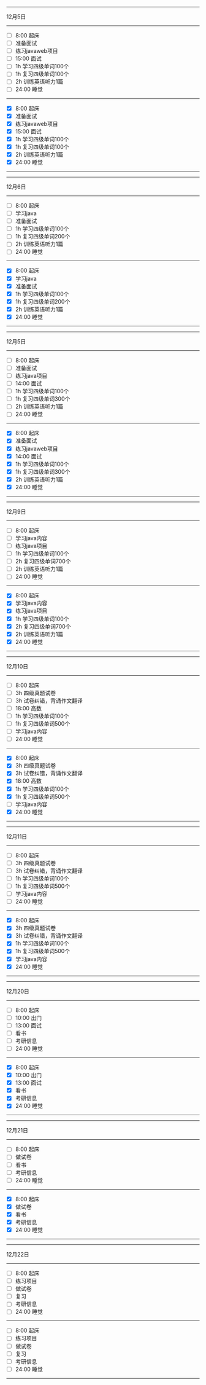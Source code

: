 ___
12月5日
***
- [ ] 8:00  起床
- [ ] 准备面试
- [ ] 练习javaweb项目
- [ ] 15:00  面试
- [ ] 1h  学习四级单词100个
- [ ] 1h  复习四级单词100个
- [ ] 2h  训练英语听力1篇
- [ ] 24:00  睡觉
***
- [x] 8:00  起床
- [x] 准备面试
- [x] 练习javaweb项目
- [x] 15:00  面试
- [x] 1h  学习四级单词100个
- [x] 1h  复习四级单词100个
- [x] 2h  训练英语听力1篇
- [x] 24:00  睡觉
___

___
12月6日
***
- [ ] 8:00  起床
- [ ] 学习java
- [ ] 准备面试
- [ ] 1h  学习四级单词100个
- [ ] 1h  复习四级单词200个
- [ ] 2h  训练英语听力1篇
- [ ] 24:00  睡觉
***
- [x] 8:00  起床
- [x] 学习java
- [x] 准备面试
- [x] 1h  学习四级单词100个
- [x] 1h  复习四级单词200个
- [x] 2h  训练英语听力1篇
- [x] 24:00  睡觉
___

___
12月5日
***
- [ ] 8:00  起床
- [ ] 准备面试
- [ ] 练习java项目
- [ ] 14:00  面试
- [ ] 1h  学习四级单词100个
- [ ] 1h  复习四级单词300个
- [ ] 2h  训练英语听力1篇
- [ ] 24:00  睡觉
***
- [x] 8:00  起床
- [x] 准备面试
- [x] 练习javaweb项目
- [x] 14:00  面试
- [x] 1h  学习四级单词100个
- [x] 1h  复习四级单词300个
- [x] 2h  训练英语听力1篇
- [x] 24:00  睡觉
___

___
12月9日
***
- [ ] 8:00  起床
- [ ] 学习java内容
- [ ] 练习java项目
- [ ] 1h  学习四级单词100个
- [ ] 2h  复习四级单词700个
- [ ] 2h  训练英语听力1篇
- [ ] 24:00  睡觉
***
- [x] 8:00  起床
- [x] 学习java内容
- [x] 练习java项目
- [x] 1h  学习四级单词100个
- [x] 2h  复习四级单词700个
- [x] 2h  训练英语听力1篇
- [x] 24:00  睡觉
___

___
12月10日
***
- [ ] 8:00  起床
- [ ] 3h  四级真题试卷
- [ ] 3h  试卷纠错，背诵作文翻译
- [ ] 18:00  高数
- [ ] 1h  学习四级单词100个
- [ ] 1h  复习四级单词500个
- [ ] 学习java内容
- [ ] 24:00  睡觉
***
- [x] 8:00  起床
- [x] 3h  四级真题试卷
- [x] 3h  试卷纠错，背诵作文翻译
- [x] 18:00  高数
- [x] 1h  学习四级单词100个
- [x] 1h  复习四级单词500个
- [ ] 学习java内容
- [x] 24:00  睡觉
___

___
12月11日
***
- [ ] 8:00  起床
- [ ] 3h  四级真题试卷
- [ ] 3h  试卷纠错，背诵作文翻译
- [ ] 1h  学习四级单词100个
- [ ] 1h  复习四级单词500个
- [ ] 学习java内容
- [ ] 24:00  睡觉
***
- [x] 8:00  起床
- [x] 3h  四级真题试卷
- [x] 3h  试卷纠错，背诵作文翻译
- [x] 1h  学习四级单词100个
- [x] 1h  复习四级单词500个
- [x] 学习java内容
- [x] 24:00  睡觉
___

___
12月20日
***
- [ ] 8:00  起床
- [ ] 10:00  出门
- [ ] 13:00  面试
- [ ] 看书
- [ ] 考研信息
- [ ] 24:00  睡觉
***
- [x] 8:00  起床
- [x] 10:00  出门
- [x] 13:00  面试
- [x] 看书
- [x] 考研信息
- [x] 24:00  睡觉
___

___
12月21日
***
- [ ] 8:00  起床
- [ ] 做试卷
- [ ] 看书
- [ ] 考研信息
- [ ] 24:00  睡觉
***
- [x] 8:00  起床
- [x] 做试卷
- [x] 看书
- [x] 考研信息
- [x] 24:00  睡觉
___

___
12月22日
***
- [ ] 8:00  起床
- [ ] 练习项目
- [ ] 做试卷
- [ ] 复习
- [ ] 考研信息
- [ ] 24:00  睡觉
***
- [ ] 8:00  起床
- [ ] 练习项目
- [ ] 做试卷
- [ ] 复习
- [ ] 考研信息
- [ ] 24:00  睡觉
___